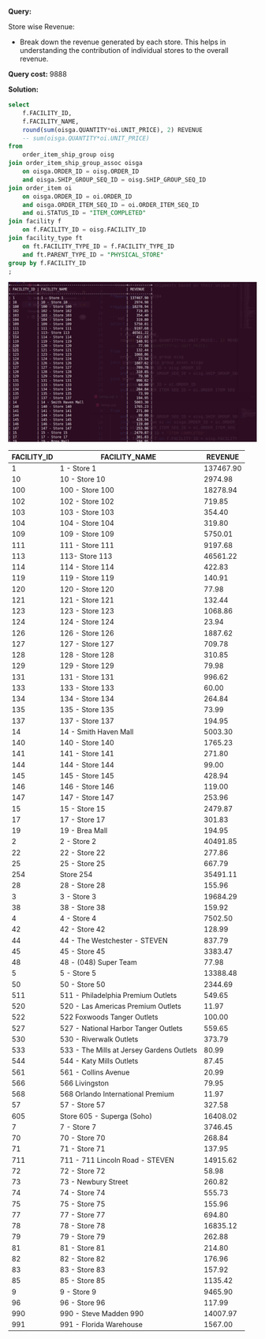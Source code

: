 **Query:**

Store wise Revenue:

- Break down the revenue generated by each store. This helps in understanding the contribution of individual stores to the overall revenue.

**Query cost:** 9888

**Solution:**

```sql
select
    f.FACILITY_ID,
    f.FACILITY_NAME,
    round(sum(oisga.QUANTITY*oi.UNIT_PRICE), 2) REVENUE
    -- sum(oisga.QUANTITY*oi.UNIT_PRICE)
from
    order_item_ship_group oisg
join order_item_ship_group_assoc oisga
    on oisga.ORDER_ID = oisg.ORDER_ID
    and oisga.SHIP_GROUP_SEQ_ID = oisg.SHIP_GROUP_SEQ_ID
join order_item oi
    on oisga.ORDER_ID = oi.ORDER_ID
    and oisga.ORDER_ITEM_SEQ_ID = oi.ORDER_ITEM_SEQ_ID
    and oi.STATUS_ID = "ITEM_COMPLETED"
join facility f
    on f.FACILITY_ID = oisg.FACILITY_ID
join facility_type ft
    on ft.FACILITY_TYPE_ID = f.FACILITY_TYPE_ID
    and ft.PARENT_TYPE_ID = "PHYSICAL_STORE"
group by f.FACILITY_ID
;
```

![alt text](image.png)

| FACILITY_ID | FACILITY_NAME                             | REVENUE   |
| ----------- | ----------------------------------------- | --------- |
| 1           | 1 - Store 1                               | 137467.90 |
| 10          | 10 - Store 10                             | 2974.98   |
| 100         | 100 - Store 100                           | 18278.94  |
| 102         | 102 - Store 102                           | 719.85    |
| 103         | 103 - Store 103                           | 354.40    |
| 104         | 104 - Store 104                           | 319.80    |
| 109         | 109 - Store 109                           | 5750.01   |
| 111         | 111 - Store 111                           | 9197.68   |
| 113         | 113- Store 113                            | 46561.22  |
| 114         | 114 - Store 114                           | 422.83    |
| 119         | 119 - Store 119                           | 140.91    |
| 120         | 120 - Store 120                           | 77.98     |
| 121         | 121 - Store 121                           | 132.44    |
| 123         | 123 - Store 123                           | 1068.86   |
| 124         | 124 - Store 124                           | 23.94     |
| 126         | 126 - Store 126                           | 1887.62   |
| 127         | 127 - Store 127                           | 709.78    |
| 128         | 128 - Store 128                           | 310.85    |
| 129         | 129 - Store 129                           | 79.98     |
| 131         | 131 - Store 131                           | 996.62    |
| 133         | 133 - Store 133                           | 60.00     |
| 134         | 134 - Store 134                           | 264.84    |
| 135         | 135 - Store 135                           | 73.99     |
| 137         | 137 - Store 137                           | 194.95    |
| 14          | 14 - Smith Haven Mall                     | 5003.30   |
| 140         | 140 - Store 140                           | 1765.23   |
| 141         | 141 - Store 141                           | 271.80    |
| 144         | 144 - Store 144                           | 99.00     |
| 145         | 145 - Store 145                           | 428.94    |
| 146         | 146 - Store 146                           | 119.00    |
| 147         | 147 - Store 147                           | 253.96    |
| 15          | 15 - Store 15                             | 2479.87   |
| 17          | 17 - Store 17                             | 301.83    |
| 19          | 19 - Brea Mall                            | 194.95    |
| 2           | 2 - Store 2                               | 40491.85  |
| 22          | 22 - Store 22                             | 277.86    |
| 25          | 25 - Store 25                             | 667.79    |
| 254         | Store 254                                 | 35491.11  |
| 28          | 28 - Store 28                             | 155.96    |
| 3           | 3 - Store 3                               | 19684.29  |
| 38          | 38 - Store 38                             | 159.92    |
| 4           | 4 - Store 4                               | 7502.50   |
| 42          | 42 - Store 42                             | 128.99    |
| 44          | 44 - The Westchester - STEVEN             | 837.79    |
| 45          | 45 - Store 45                             | 3383.47   |
| 48          | 48 - (048) Super Team                     | 77.98     |
| 5           | 5 - Store 5                               | 13388.48  |
| 50          | 50 - Store 50                             | 2344.69   |
| 511         | 511 - Philadelphia Premium Outlets        | 549.65    |
| 520         | 520 - Las Americas Premium Outlets        | 11.97     |
| 522         | 522 Foxwoods Tanger Outlets               | 100.00    |
| 527         | 527 - National Harbor Tanger Outlets      | 559.65    |
| 530         | 530 - Riverwalk Outlets                   | 373.79    |
| 533         | 533 - The Mills at Jersey Gardens Outlets | 80.99     |
| 544         | 544 - Katy Mills Outlets                  | 87.45     |
| 561         | 561 - Collins Avenue                      | 20.99     |
| 566         | 566 Livingston                            | 79.95     |
| 568         | 568 Orlando International Premium         | 11.97     |
| 57          | 57 - Store 57                             | 327.58    |
| 605         | Store 605 - Superga (Soho)                | 16408.02  |
| 7           | 7 - Store 7                               | 3746.45   |
| 70          | 70 - Store 70                             | 268.84    |
| 71          | 71 - Store 71                             | 137.95    |
| 711         | 711 - 711 Lincoln Road - STEVEN           | 14915.62  |
| 72          | 72 - Store 72                             | 58.98     |
| 73          | 73 - Newbury Street                       | 260.82    |
| 74          | 74 - Store 74                             | 555.73    |
| 75          | 75 - Store 75                             | 155.96    |
| 77          | 77 - Store 77                             | 694.80    |
| 78          | 78 - Store 78                             | 16835.12  |
| 79          | 79 - Store 79                             | 262.88    |
| 81          | 81 - Store 81                             | 214.80    |
| 82          | 82 - Store 82                             | 176.96    |
| 83          | 83 - Store 83                             | 157.92    |
| 85          | 85 - Store 85                             | 1135.42   |
| 9           | 9 - Store 9                               | 9465.90   |
| 96          | 96 - Store 96                             | 117.99    |
| 990         | 990 - Steve Madden 990                    | 14007.97  |
| 991         | 991 - Florida Warehouse                   | 1567.00   |

